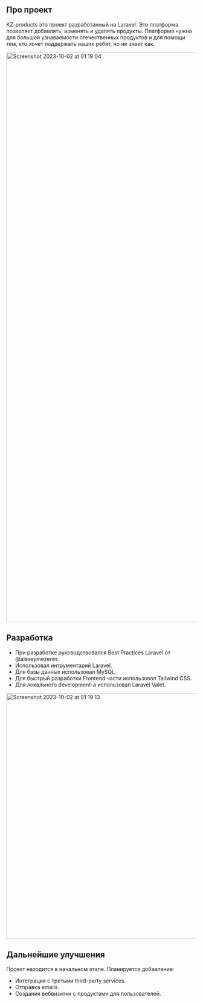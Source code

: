 

## Про проект

KZ-products это проект разработанный на Laravel. Это платформа позволяет добавлять, изменять и удалять продукты. Платформа нужна для большой узнаваемости отечественных продуктов и для помощи тем, кто хочет поддержать наших ребят, но не знает как.

<img width="1509" alt="Screenshot 2023-10-02 at 01 19 04" src="https://github.com/alikhanturusbekov/kz-products/assets/63290578/7bda9104-d2b8-445e-985e-679056a43612">


## Разработка

- При разработке руководствовался Best Practices Laravel от @alexeymezenin. 
- Использовал интрументарий Laravel. 
- Для базы данных использовал MySQL.
- Для быстрый разработки Frontend части использовал Tailwind CSS.
- Для локального development-a использовал Laravel Valet.

<img width="651" alt="Screenshot 2023-10-02 at 01 19 13" src="https://github.com/alikhanturusbekov/kz-products/assets/63290578/26ea11c9-7871-4610-9379-b3b63b884a2b">

## Дальнейшие улучшения

Проект находится в начальном этапе. Планируется добавление:
- Интеграция с третьми third-party services.
- Отправка emails.
- Создания вебвизитки с продуктами для пользователей.
